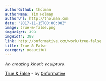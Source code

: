 ```yaml
---
authorGithub: tholman
authorName: Tim Holman
authorUrl: http://tholman.com
date: "2017-11-15T00:00:00Z"
image: true-&-false.png
imgHeight: 398
imgWidth: 388
link: http://onformative.com/work/true-false
title: True & False
category: Beautiful
---
```


_An amazing kinetic sculpture._

[True & False](http://onformative.com/work/true-false) - by [Onformative](http://onformative.com/)
